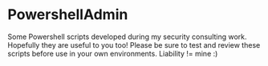 # PowershellAdmin
Some Powershell scripts developed during my security consulting work. Hopefully they are useful to you too!
Please be sure to test and review these scripts before use in your own environments. Liability != mine :)
